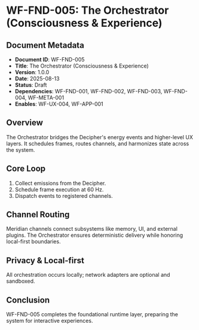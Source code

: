 # WF-FND-005: The Orchestrator (Consciousness & Experience)

## Document Metadata
- **Document ID**: WF-FND-005
- **Title**: The Orchestrator (Consciousness & Experience)
- **Version**: 1.0.0
- **Date**: 2025-08-13
- **Status**: Draft
- **Dependencies**: WF-FND-001, WF-FND-002, WF-FND-003, WF-FND-004, WF-META-001
- **Enables**: WF-UX-004, WF-APP-001

## Overview
The Orchestrator bridges the Decipher's energy events and higher-level UX layers. It schedules frames, routes channels, and harmonizes state across the system.

## Core Loop
1. Collect emissions from the Decipher.
2. Schedule frame execution at 60 Hz.
3. Dispatch events to registered channels.

## Channel Routing
Meridian channels connect subsystems like memory, UI, and external plugins. The Orchestrator ensures deterministic delivery while honoring local-first boundaries.

## Privacy & Local-first
All orchestration occurs locally; network adapters are optional and sandboxed.

## Conclusion
WF-FND-005 completes the foundational runtime layer, preparing the system for interactive experiences.
